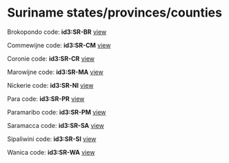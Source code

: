 # Suriname states/provinces/counties
Brokopondo     code: **id3:SR-BR**     [view](../export/geojson/medium/id3/sr/br.geojson)     


Commewijne     code: **id3:SR-CM**     [view](../export/geojson/medium/id3/sr/cm.geojson)     


Coronie     code: **id3:SR-CR**     [view](../export/geojson/medium/id3/sr/cr.geojson)     


Marowijne     code: **id3:SR-MA**     [view](../export/geojson/medium/id3/sr/ma.geojson)     


Nickerie     code: **id3:SR-NI**     [view](../export/geojson/medium/id3/sr/ni.geojson)     


Para     code: **id3:SR-PR**     [view](../export/geojson/medium/id3/sr/pr.geojson)     


Paramaribo     code: **id3:SR-PM**     [view](../export/geojson/medium/id3/sr/pm.geojson)     


Saramacca     code: **id3:SR-SA**     [view](../export/geojson/medium/id3/sr/sa.geojson)     


Sipaliwini     code: **id3:SR-SI**     [view](../export/geojson/medium/id3/sr/si.geojson)     


Wanica     code: **id3:SR-WA**     [view](../export/geojson/medium/id3/sr/wa.geojson)     

